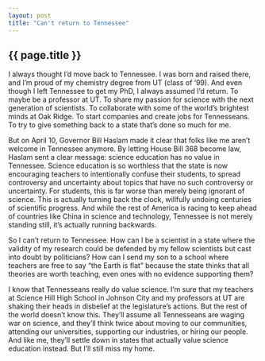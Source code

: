 ```yaml
---
layout: post
title: "Can't return to Tennessee"
---
```


{{ page.title }}
----------------

I always thought I’d move back to Tennessee.  I was born and raised there, and I’m proud of my chemistry degree from UT (class of ‘99).  And even though I left Tennessee to get my PhD, I always assumed I’d return.  To maybe be a professor at UT.  To share my passion for science with the next generation of scientists.  To collaborate with some of the world’s brightest minds at Oak Ridge.  To start companies and create jobs for Tennesseans.  To try to give something back to a state that’s done so much for me.

But on April 10, Governor Bill Haslam made it clear that folks like me aren’t welcome in Tennessee anymore.  By letting House Bill 368 become law, Haslam sent a clear message:  science education has no value in Tennessee.  Science education is so worthless that the state is now encouraging teachers to intentionally confuse their students, to spread controversy and uncertainty about topics that have no such controversy or uncertainty.  For students, this is far worse than merely being ignorant of science.  This is actually turning back the clock, willfully undoing centuries of scientific progress.  And while the rest of America is racing to keep ahead of countries like China in science and technology, Tennessee is not merely standing still, it’s actually running backwards.

So I can’t return to Tennessee.  How can I be a scientist in a state where the validity of my research could be defended by my fellow scientists but cast into doubt by politicians?  How can I send my son to a school where teachers are free to say “the Earth is flat” because the state thinks that all theories are worth teaching, even ones with no evidence supporting them?

I know that Tennesseans really do value science.  I’m sure that my teachers at Science Hill High School in Johnson City and my professors at UT are shaking their heads in disbelief at the legislature’s actions.  But the rest of the world doesn’t know this.  They’ll assume all Tennesseans are waging war on science, and they’ll think twice about moving to our communities, attending our universities, supporting our industries, or hiring our people.  And like me, they’ll settle down in states that actually value science education instead.  But I’ll still miss my home.


